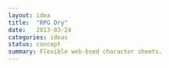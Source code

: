 ```yaml
---
layout: idea
title:  "RPG Dry"
date:   2013-03-24
categories: ideas
status: concept
summary: Flexible web-bsed character sheets.
---
```

